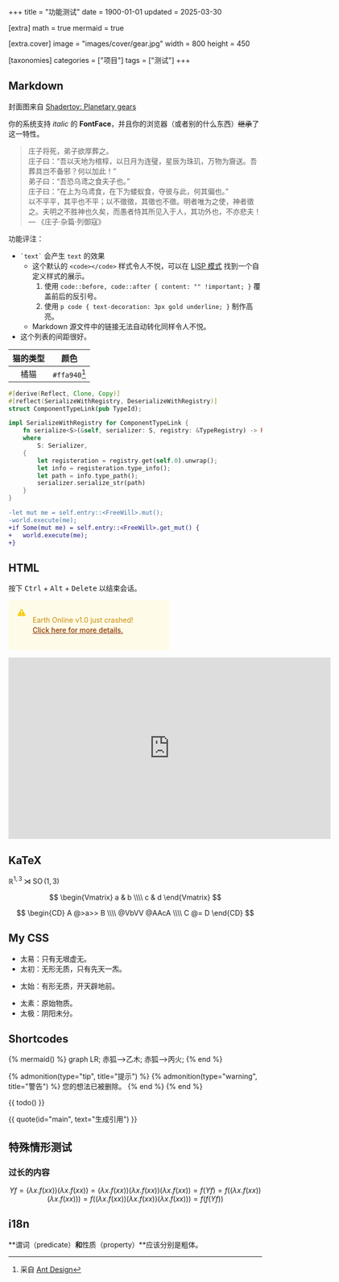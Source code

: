 +++
title = "功能测试"
date = 1900-01-01
updated = 2025-03-30

[extra]
math = true
mermaid = true

[extra.cover]
image = "images/cover/gear.jpg"
width = 800
height = 450

[taxonomies]
categories = ["项目"]
tags = ["测试"]
+++

## Markdown
封面图来自 [Shadertoy: Planetary gears](https://www.shadertoy.com/view/MsGczV)

你的系统支持 *italic* 的 **FontFace**，并且你的浏览器（或者别的什么东西）~~继承~~了这一特性。

> 庄子将死，弟子欲厚葬之。\
> 庄子曰：“吾以天地为棺椁，以日月为连璧，星辰为珠玑，万物为齎送。吾葬具岂不备邪？何以加此！”\
> 弟子曰：“吾恐乌鸢之食夫子也。”\
> 庄子曰：“在上为乌鸢食，在下为蝼蚁食，夺彼与此，何其偏也。”\
> 以不平平，其平也不平；以不徵徵，其徵也不徵。明者唯为之使，神者徵之。夫明之不胜神也久矣，而愚者恃其所见入于人，其功外也，不亦悲夫！
> — 《庄子·杂篇·列御寇》

功能评注：
- `` `text` `` 会产生 `text` 的效果
	* 这个默认的 `<code></code>` 样式令人不悦，可以在 [LISP 模式](/pages/mode-lisp/) 找到一个自定义样式的展示。
		1. 使用 `code::before, code::after { content: "" !important; }` 覆盖前后的反引号。
		2. 使用 `p code { text-decoration: 3px gold underline; }` 制作高亮。
	* Markdown 源文件中的链接无法自动转化同样令人不悦。
- 这个列表的间距很好。

| 猫的类型 | 颜色 |
| :-: | :-: |
| 橘猫 | `#ffa940`[^1] |

[^1]: 采自 [Ant Design](https://ant-design.antgroup.com/docs/spec/colors-cn)

```rs
#[derive(Reflect, Clone, Copy)]
#[reflect(SerializeWithRegistry, DeserializeWithRegistry)]
struct ComponentTypeLink(pub TypeId);

impl SerializeWithRegistry for ComponentTypeLink {
	fn serialize<S>(&self, serializer: S, registry: &TypeRegistry) -> Result<S::Ok, S::Error>
	where
		S: Serializer,
	{
		let registeration = registry.get(self.0).unwrap();
		let info = registeration.type_info();
		let path = info.type_path();
		serializer.serialize_str(path)
	}
}
```

```diff
-let mut me = self.entry::<FreeWill>.mut();
-world.execute(me);
+if Some(mut me) = self.entry::<FreeWill>.get_mut() {
+	world.execute(me);
+}
```

## HTML
<p>按下 <kbd>Ctrl</kbd> + <kbd>Alt</kbd> + <kbd>Delete</kbd> 以结束会话。</p>

<style>
.notifications-container {
	width: 320px;
	height: auto;
	font-size: 0.875rem;
	line-height: 1.25rem;
	display: flex;
	flex-direction: column;
	gap: 1rem;
}

.flex-box {
	display: flex;
}

.flex-shrink-0 {
	flex-shrink: 0;
}

.alert {
	background-color: rgb(254 252 232);
	border-left-width: 4px;
	border-color: rgb(250 204 21);
	border-radius: 0.375rem;
	padding: 1rem;
}

.alert-svg {
	height: 1.25rem;
	width: 1.25rem;
	color: rgb(250 204 21);
}

.alert-prompt-wrap {
	margin-left: 0.75rem;
	color: rgb(202 138 4);
}

.alert-prompt-link {
	font-weight: 500;
	color: rgb(141, 56, 0);
	text-decoration: underline;
}

.alert-prompt-link:hover {
	color: rgb(202 138 4);
}
</style>

<div class="notifications-container">
	<div class="alert">
		<div class="flex-box">
			<div class="flex-shrink-0">
				<svg aria-hidden="true" fill="currentColor" viewBox="0 0 20 20" xmlns="http://www.w3.org/2000/svg" class="h-5 w-5 alert-svg"><path clip-rule="evenodd" d="M8.257 3.099c.765-1.36 2.722-1.36 3.486 0l5.58 9.92c.75 1.334-.213 2.98-1.742 2.98H4.42c-1.53 0-2.493-1.646-1.743-2.98l5.58-9.92zM11 13a1 1 0 11-2 0 1 1 0 012 0zm-1-8a1 1 0 00-1 1v3a1 1 0 002 0V6a1 1 0 00-1-1z" fill-rule="evenodd"></path></svg>
			</div>
			<div class="alert-prompt-wrap">
				<p class="text-sm text-yellow-700">
					Earth Online v1.0 just crashed!<br>
					<a class="alert-prompt-link" href="https://uiverse.io/kennyotsu/fast-emu-70">Click here for more details.</a>
				</p>
		</div>
	</div>
	</div>
</div>

<p>
	<iframe width="640" height="360" frameborder="0" src="https://www.shadertoy.com/embed/MsGczV?gui=true&t=10&paused=true&muted=false" allowfullscreen></iframe>
</p>

## KaTeX
$\mathbb{R}^{1,3} \rtimes \operatorname{SO}(1,3)$

$$
\begin{Vmatrix}
   a & b \\\\
   c & d
\end{Vmatrix}
$$

$$
\begin{CD}
   A @>a>> B \\\\
@VbVV @AAcA \\\\
   C @= D
\end{CD}
$$

## My CSS
<div class="list-deletions">
	<ul>
		<li>太易：只有无垠虚无。</li>
		<li>太初：无形无质，只有先天一炁。</li>
	</ul>
</div>

<div class="list-modifications">
	<ul>
		<li>太始：有形无质，开天辟地前。</li>
	</ul>
</div>

<div class="list-additions">
	<ul>
		<li>太素：原始物质。</li>
		<li>太极：阴阳未分。</li>
	</ul>
</div>

## Shortcodes
{% mermaid() %}
graph LR;
	赤狐-->乙木;
	赤狐-->丙火;
{% end %}

{% admonition(type="tip", title="提示") %}
	{% admonition(type="warning", title="警告") %}
		您的想法已被删除。
	{% end %}
{% end %}

{{ todo() }}

{{ quote(id="main", text="生成引用") }}

## 特殊情形测试
### 过长的内容
$$Y f = (\lambda x. f(x x))(\lambda x. f(x x)) = (\lambda x. f(x x))(\lambda x. f(x x))(\lambda x. f(x x)) = f(Y f) = f((\lambda x. f(x x))(\lambda x. f(x x))) = f((\lambda x. f(x x))(\lambda x. f(x x))(\lambda x. f(x x))) = f(f(Y f))$$

## i18n
**谓词（predicate）**和**性质（property）**应该分别是粗体。
